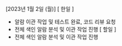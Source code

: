 [2023년 1월 2일 (월)]
[ 한일 ]
* 알람 이관 작업 및 테스트 완료, 코드 리뷰 요청
* 전체 색인 알람 분석 및 이관 작업 진행
[ 할일 ]
*  전체 색인 알람 분석 및 이관 작업 진행

